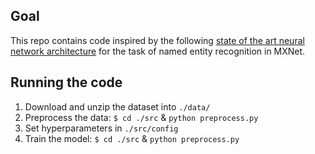 ## Goal

This repo contains code inspired by the following [state of the art neural network architecture](https://www.aclweb.org/anthology/Q16-1026) for the task of named entity recognition in MXNet.

## Running the code

1. Download and unzip the dataset into `./data/`
2. Preprocess the data: `$ cd ./src` & `python preprocess.py`
3. Set hyperparameters in `./src/config`
4. Train the model: `$ cd ./src` & `python preprocess.py`